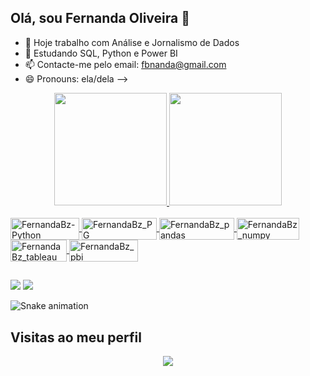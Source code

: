 ## Olá, sou Fernanda Oliveira 👋

- 🔭 Hoje trabalho com Análise e Jornalismo de Dados
- 🌱 Estudando SQL, Python e Power BI
- 📫 Contacte-me pelo email: fbnanda@gmail.com 
- 😄 Pronouns: ela/dela
-->

<div align="center">
  <a href="https://github.com/FernandaBz">
  <img height="180em" src="https://github-readme-stats.vercel.app/api?username=FernandaBz&show_icons=true&theme=synthwave"&include_all_commits=true&count_private=true"/>
  <img height="180em" src="https://github-readme-stats.vercel.app/api/top-langs/?username=FernandaBz&layout=compact&langs_count=7&theme=synthwave"/>
</div>
<div style="display: inline_block"><br>
  <img align="center" alt="FernandaBz-Python" height="35" width="110" src="https://img.shields.io/badge/python-3670A0?style=for-the-badge&logo=python&logoColor=ffdd54">
  <img align="center" alt="FernandaBz_PG" height="35" width="120" src="https://img.shields.io/badge/postgres-%23316192.svg?style=for-the-badge&logo=postgresql&logoColor=white">
  <img align="center" alt="FernandaBz_pandas" height="35" width="120" src="https://img.shields.io/badge/pandas-%23150458.svg?style=for-the-badge&logo=pandas&logoColor=white">
     <img align="center" alt="FernandaBz_numpy" height="35" width="100" src="https://img.shields.io/badge/numpy-%23013243.svg?style=for-the-badge&logo=numpy&logoColor=white">
  <img align="center" alt="FernandaBz_tableau" height="35" width="90" src="https://img.shields.io/badge/Tableau-E97627?style=for-the-badge&logo=Tableau&logoColor=white">
   <img align="center" alt="FernandaBz_pbi" height="35" width="110" src="https://img.shields.io/badge/PowerBI-E97627?style=for-the-badge&logo=PowerBI&logoColor=white">


  </div>
  
  ##
 
<div> 
 
  <a href = "mailto:fbnanda@gmail.com"><img src="https://img.shields.io/badge/-Gmail-%23333?style=for-the-badge&logo=gmail&logoColor=white" target="_blank"></a>
  <a href="https://www.linkedin.com/in/fernandabzoliveira/" target="_blank"><img src="https://img.shields.io/badge/-LinkedIn-%230077B5?style=for-the-badge&logo=linkedin&logoColor=white" target="_blank"></a> 
  
  ![Snake animation](https://github.com/FernandaBz/FernandaBz/blob/output/github-contribution-grid-snake.svg)

 <p align="center"> 

 ## Visitas ao meu perfil <br>
 <p align="center"> 
   <img alingn="center" src="https://profile-counter.glitch.me/FernandaBz/count.svg" />
 </p>

</p>
  
 
 </div>
